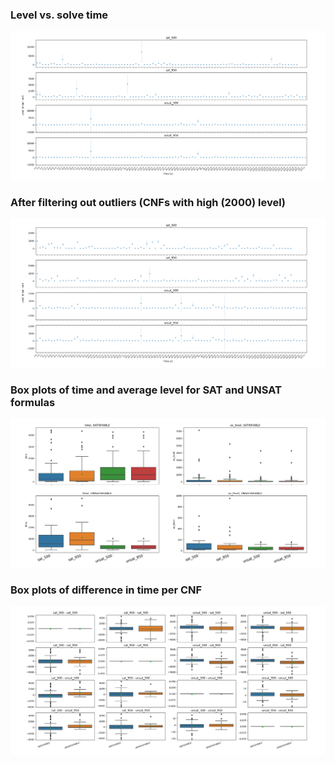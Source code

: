 ### Level vs. solve time

![level_vs_time_points](images/level_vs_time_points.png)


### After filtering out outliers (CNFs with high (2000) level)

![level_vs_time_filtered](images/level_vs_time_filtered.png)

### Box plots of time and average level for SAT and UNSAT formulas

![boxplots](images/boxplots.png)

### Box plots of difference in time per CNF

![boxplots_diff](images/boxplots_diff.png)

